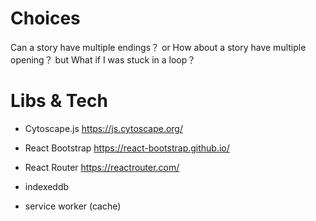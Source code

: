 # Choices

Can a story have multiple endings？
or
How about a story have multiple opening？
but
What if I was stuck in a loop？

# Libs & Tech

- Cytoscape.js
  https://js.cytoscape.org/

- React Bootstrap
  https://react-bootstrap.github.io/

- React Router
  https://reactrouter.com/

- indexeddb

- service worker (cache)
